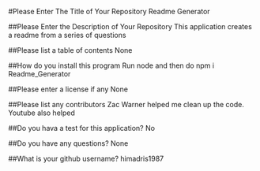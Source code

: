 
#Please Enter The Title of Your Repository
Readme Generator

##Please Enter the Description of Your Repository
This application creates a readme from a series of questions

##Please list a table of contents
None

##How do you install this program
Run node and then do npm i Readme_Generator

##Please enter a license if any
None

##Please list any contributors
Zac Warner helped me clean up the code.  Youtube also helped

##Do you hava a test for this application?
No

##Do you have any questions?
None

##What is your github username?
himadris1987 
